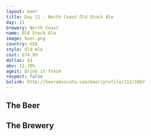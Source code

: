 ```yaml
---
layout: beer
title: Day 21 - North Coast Old Stock Ale
day: 21
brewery: North Coast
name: Old Stock Ale
image: beer.png
country: USA
style: Old Ale
cost: $74.99
dollas: $$
abv: 11.70%
ageit: Drink it fresh
respect: false
balink: http://beeradvocate.com/beer/profile/112/1867
---
```

## The Beer

## The Brewery

